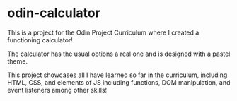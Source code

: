 # odin-calculator
This is a project for the Odin Project Curriculum
where I created a functioning calculator!

The calculator has the usual options a real one
and is designed with a pastel theme.

This project showcases all I have learned so far
in the curriculum, including HTML, CSS, and
elements of JS including functions,
DOM manipulation, and event listeners among
other skills!